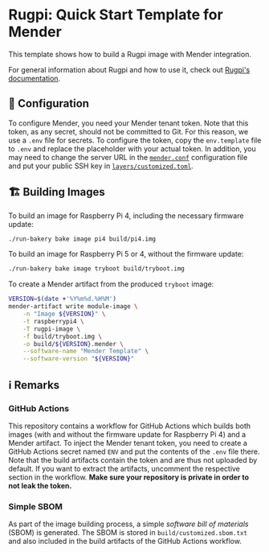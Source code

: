 # Rugpi: Quick Start Template for Mender

This template shows how to build a Rugpi image with Mender integration.

For general information about Rugpi and how to use it, check out [Rugpi's documentation](https://oss.silitics.com/rugpi/docs/getting-started).

## 🔧 Configuration

To configure Mender, you need your Mender tenant token.
Note that this token, as any secret, should not be committed to Git.
For this reason, we use a `.env` file for secrets.
To configure the token, copy the `env.template` file to `.env` and replace the placeholder with your actual token.
In addition, you may need to change the server URL in the [`mender.conf`](recipes/mender/files/mender.conf) configuration file and put your public SSH key in [`layers/customized.toml`](layers/customized.toml).

## 🏗️ Building Images

To build an image for Raspberry Pi 4, including the necessary firmware update:

```bash
./run-bakery bake image pi4 build/pi4.img
```

To build an image for Raspberry Pi 5 or 4, without the firmware update:

```bash
./run-bakery bake image tryboot build/tryboot.img
```

To create a Mender artifact from the produced `tryboot` image:

```bash
VERSION=$(date +'%Y%m%d.%H%M')
mender-artifact write module-image \
    -n "Image ${VERSION}" \
    -t raspberrypi4 \
    -T rugpi-image \
    -f build/tryboot.img \
    -o build/${VERSION}.mender \
    --software-name "Mender Template" \
    --software-version "${VERSION}"
```

## ℹ️ Remarks

### GitHub Actions

This repository contains a workflow for GitHub Actions which builds both images (with and without the firmware update for Raspberry Pi 4) and a Mender artifact.
To inject the Mender tenant token, you need to create a GitHub Actions secret named `ENV` and put the contents of the `.env` file there.
Note that the build artifacts contain the token and are thus not uploaded by default.
If you want to extract the artifacts, uncomment the respective section in the workflow.
**Make sure your repository is private in order to not leak the token.**

### Simple SBOM

As part of the image building process, a simple *software bill of materials* (SBOM) is generated.
The SBOM is stored in `build/customized.sbom.txt` and also included in the build artifacts of the GitHub Actions workflow.
